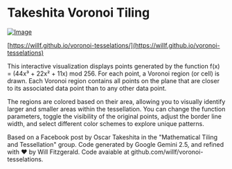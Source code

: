 # Takeshita Voronoi Tiling

[![Image](https://github.com/user-attachments/assets/e482fea9-1e26-4429-a749-36664f33aa52)](https://willf.github.io/voronoi-tesselations/)

[https://willf.github.io/voronoi-tesselations/](https://willf.github.io/voronoi-tesselations)

This interactive visualization displays points generated by the function f(x) = (44x³ + 22x² + 11x) mod 256. For each point, a Voronoi region (or cell) is drawn. Each Voronoi region contains all points on the plane that are closer to its associated data point than to any other data point.

The regions are colored based on their area, allowing you to visually identify larger and smaller areas within the tessellation. You can change the function parameters, toggle the visibility of the original points, adjust the border line width, and select different color schemes to explore unique patterns.

Based on a Facebook post by Oscar Takeshita in the "Mathematical Tiling and Tessellation" group. Code generated by Google Gemini 2.5, and refined with ❤️ by Will Fitzgerald. Code avaiable at github.com/willf/voronoi-tesselations.
